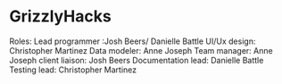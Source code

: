 # GrizzlyHacks
Roles: 
	Lead programmer :Josh Beers/ Danielle Battle
	UI/Ux design: Christopher Martinez
	Data modeler: Anne Joseph
	Team manager: Anne Joseph
	client liaison: Josh Beers
	Documentation lead: Danielle Battle
	Testing lead: Christopher Martinez